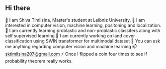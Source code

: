 ## Hi there 
👋 I am Shiva Timilsina, Master's student at Leibniz University. 
🌱 I am interested in computer vision, machine learning, positoning and localization.
🌱 I am currently learning problastic and non-problastic classifers along with self supervised learning
🔭 I am currently working on land cover classification using SWIN transformer for multimodal dataset
💬 You can ask me anything regarding computer vision and machine learning
📫 sktimilsina207@gmail.com
⚡ Once I flipped a coin four times to see if probability theorem really works.


<!--
**sakcham-de/sakcham-de** is a ✨ _special_ ✨ repository because its `README.md` (this file) appears on your GitHub profile.

Here are some ideas to get you started:

- 🔭 I’m currently working on ...
- 🌱 I’m currently learning ...
- 👯 I’m looking to collaborate on ...
- 🤔 I’m looking for help with ...
- 💬 Ask me about ...
- 📫 How to reach me: ...
- 😄 Pronouns: ...
- ⚡ Fun fact: ...
-->
